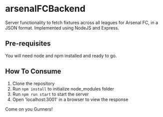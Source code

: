 # arsenalFCBackend

Server functionality to fetch fixtures across all leagues for Arsenal FC, in a JSON format.
Implemented using NodeJS and Express.

## Pre-requisites

You will need node and npm installed and ready to go.

## How To Consume

1. Clone the repository
2. Run `npm install` to initialize node_modules folder
3. Run `npm run start` to start the server
4. Open 'localhost:3001' in a browser to view the response

Come on you Gunners!
